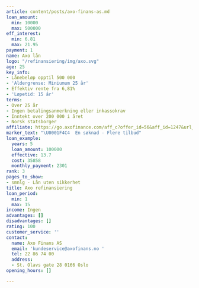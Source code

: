 ```yaml
---
article: content/posts/axo-finans-as.md
loan_amount:
  min: 10000
  max: 500000
eff_interest:
  min: 6.81
  max: 21.95
payment: 1
name: Axo lån
logo: "/refinansiering/img/axo.svg"
age: 25
key_info:
- Lånebeløp opptil 500 000
- 'Aldergrense: Miniumum 25 år'
- Effektiv rente fra 6,81%
- 'Løpetid: 15 år'
terms:
- Over 25 år
- Ingen betalingsanmerkning eller inkassokrav
- Inntekt over 200 000 i året
- Norsk statsborger
affiliate: https://go.axofinance.com/aff_c?offer_id=56&aff_id=1247&url_id=55
marker_text: "\U0001F4C4  En søknad - Flere tilbud"
loan_example:
  years: 5
  loan_amount: 100000
  effective: 13.7
  cost: 35858
  monthly_payment: 2301
rank: 3
pages_to_show:
- smnlg - Lån uten sikkerhet
title: Axo refinansiering
loan_period:
  min: 1
  max: 15
income: Ingen
advantages: []
disadvantages: []
rating: 100
customer_service: ''
contact:
  name: Axo Finans AS
  email: 'kundeservice@axofinans.no '
  tel: 22 86 74 00
  address:
  - St. Olavs gate 28 0166 Oslo
opening_hours: []

---
```

